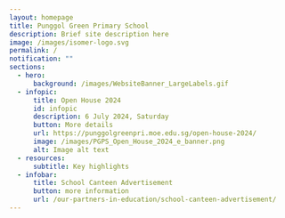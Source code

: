 ```yaml
---
layout: homepage
title: Punggol Green Primary School
description: Brief site description here
image: /images/isomer-logo.svg
permalink: /
notification: ""
sections:
  - hero:
      background: /images/WebsiteBanner_LargeLabels.gif
  - infopic:
      title: Open House 2024
      id: infopic
      description: 6 July 2024, Saturday
      button: More details
      url: https://punggolgreenpri.moe.edu.sg/open-house-2024/
      image: /images/PGPS_Open_House_2024_e_banner.png
      alt: Image alt text
  - resources:
      subtitle: Key highlights
  - infobar:
      title: School Canteen Advertisement
      button: more information
      url: /our-partners-in-education/school-canteen-advertisement/
---
```

